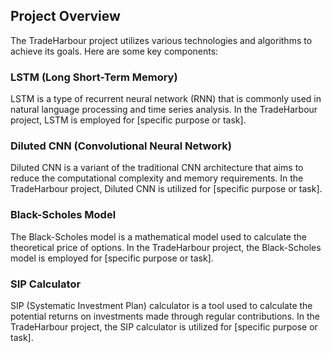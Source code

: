 
## Project Overview

The TradeHarbour project utilizes various technologies and algorithms to achieve its goals. Here are some key components:

### LSTM (Long Short-Term Memory)

LSTM is a type of recurrent neural network (RNN) that is commonly used in natural language processing and time series analysis. In the TradeHarbour project, LSTM is employed for [specific purpose or task].

### Diluted CNN (Convolutional Neural Network)

Diluted CNN is a variant of the traditional CNN architecture that aims to reduce the computational complexity and memory requirements. In the TradeHarbour project, Diluted CNN is utilized for [specific purpose or task].

### Black-Scholes Model

The Black-Scholes model is a mathematical model used to calculate the theoretical price of options. In the TradeHarbour project, the Black-Scholes model is employed for [specific purpose or task].

### SIP Calculator

SIP (Systematic Investment Plan) calculator is a tool used to calculate the potential returns on investments made through regular contributions. In the TradeHarbour project, the SIP calculator is utilized for [specific purpose or task].
